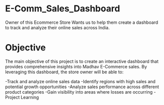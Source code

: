 # E-Comm_Sales_Dashboard
Owner of this Ecommerce Store Wants us to help them create a dashboard to track and analyze their online sales across India.
# Objective
The main objective of this project is to create an interactive dashboard that provides comprehensive insights into Madhav E-Commerce sales. By leveraging this dashboard, the store owner will be able to:

-Track and analyze online sales data
-Identify regions with high sales and potential growth opportunities
-Analyze sales performance across different product categories
-Gain visibility into areas where losses are occurring
-Project Learning
